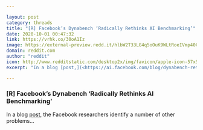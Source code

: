 ```yaml
---

layout: post
category: threads
title: "[R] Facebook’s Dynabench ‘Radically Rethinks AI Benchmarking’"
date: 2020-10-01 00:47:32
link: https://vrhk.co/30oA1Iz
image: https://external-preview.redd.it/hlbW2T33LG4q5oOuK9WLtRoeIVmp40C8hozd9oxqlho.jpg?width=1200&height=628.272251309&auto=webp&crop=1200:628.272251309,smart&s=6b6c01c3b2cfe4ad98f5ceb01f5de73aa1084d56
domain: reddit.com
author: "reddit"
icon: http://www.redditstatic.com/desktop2x/img/favicon/apple-icon-57x57.png
excerpt: "In a blog [post,](<https://ai.facebook.com/blog/dynabench-rethinking-ai-benchmarking/>) the Facebook researchers identify a number of other problems..."

---
```


### [R] Facebook’s Dynabench ‘Radically Rethinks AI Benchmarking’

In a blog [post,](<https://ai.facebook.com/blog/dynabench-rethinking-ai-benchmarking/>) the Facebook researchers identify a number of other problems...